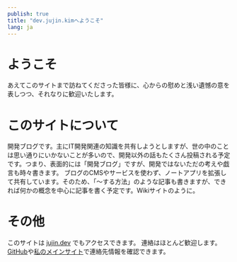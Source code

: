 ```yaml
---
publish: true
title: "dev.jujin.kimへようこそ"
lang: ja
---
```


# ようこそ
あえてこのサイトまで訪ねてくださった皆様に、心からの慰めと浅い遺憾の意を表しつつ、それなりに歓迎いたします。
# このサイトについて
開発ブログです。主にIT開発関連の知識を共有しようとしますが、世の中のことは思い通りにいかないことが多いので、開発以外の話もたくさん投稿される予定です。つまり、表面的には「開発ブログ」ですが、開発ではないただの考えや戯言も時々書きます。
ブログのCMSやサービスを使わず、ノートアプリを拡張して共有しています。そのため、「〜する方法」のような記事も書きますが、できれば何かの概念を中心に記事を書く予定です。Wikiサイトのように。

# その他
このサイトは [jujin.dev](https://juijn.dev) でもアクセスできます。
連絡はほとんど歓迎します。[GitHub](https://github.com/jujinkim)や[私のメインサイト](https://jujin.kim)で連絡先情報を確認できます。
